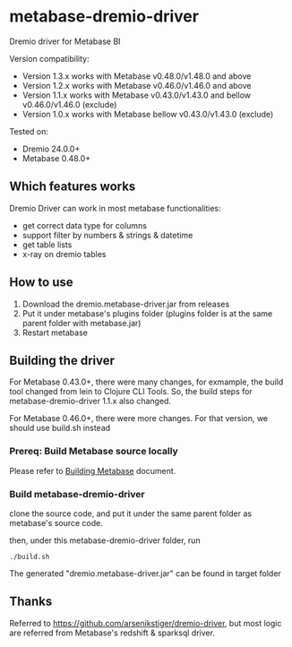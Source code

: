 ﻿# metabase-dremio-driver

Dremio driver for Metabase BI

Version compatibility:

-   Version 1.3.x works with Metabase v0.48.0/v1.48.0 and above
-   Version 1.2.x works with Metabase v0.46.0/v1.46.0 and above
-   Version 1.1.x works with Metabase v0.43.0/v1.43.0 and bellow v0.46.0/v1.46.0 (exclude)
-   Version 1.0.x works with Metabase bellow v0.43.0/v1.43.0 (exclude)


Tested on:

-   Dremio 24.0.0+
-   Metabase 0.48.0+


## Which features works

Dremio Driver can work in most metabase functionalities:

-   get correct data type for columns
-   support filter by numbers & strings & datetime
-   get table lists
-   x-ray on dremio tables


## How to use

1.  Download the dremio.metabase-driver.jar from releases
2.  Put it under metabase's plugins folder (plugins folder is at the same parent folder with metabase.jar)
3.  Restart metabase


## Building the driver

For Metabase 0.43.0+, there were many changes, for exmample, the build tool changed from lein to Clojure CLI Tools. So, the build steps for metabase-dremio-driver 1.1.x also changed.

For Metabase 0.46.0+, there were more changes. For that version, we should use build.sh instead

### Prereq: Build Metabase source locally

Please refer to [Building Metabase](https://www.metabase.com/docs/latest/developers-guide/build.html) document.

### Build metabase-dremio-driver

clone the source code, and put it under the same parent folder as metabase's source code.

then, under this metabase-dremio-driver folder, run

```shell
./build.sh
```

The generated "dremio.metabase-driver.jar" can be found in target folder


## Thanks

Referred to <https://github.com/arsenikstiger/dremio-driver>, but most logic are referred from Metabase's redshift & sparksql driver.
